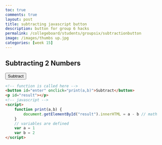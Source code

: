 ```yaml
---
toc: true
comments: true
layout: post
title: subtracting javascript button 
description: button for group 6 hacks
permalink: /collegeboard/students/groupsix/subtractionbutton
image: /images/thumbs up.jpg
categories: [week 15]
---
```


## Subtracting 2 Numbers
<button id="enter" onclick="print(a,b)">Subtract</button>
<p id="result"></p>
<script>
    function print(a,b) {
        document.getElementById("result").innerHTML = a - b
    }
    var a = 1
    var b = 2
</script>

```html
<!-- function is called here -->
<button id="enter" onclick="print(a,b)">Subtract</button> 
<p id="result"></p>
<!-- javascript -->
<script>
    function print(a,b) {
        document.getElementById("result").innerHTML = a - b // math
    }
    // variables are defined
    var a = 1
    var b = 2
</script>
```